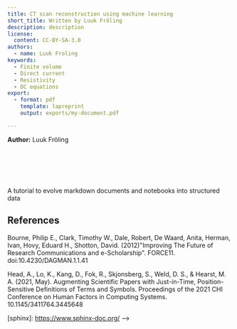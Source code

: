 ```yaml
---
title: CT scan reconstruction using machine learning
short_title: Written by Luuk Fröling
description: description
license:
  content: CC-BY-SA-3.0
authors:
  - name: Luuk Froling
keywords:
  - Finite volume
  - Direct current
  - Resistivity
  - DC equations
export:
  - format: pdf
    template: lapreprint
    output: exports/my-document.pdf

---
```

**Author:** Luuk Fröling

```{include} parts/01-abstract.md
```
```{include} parts/02-introduction.md
```
```{include} parts/03-theory.md
```
```{include} parts/04-method.md
```
```{include} parts/05-results.md
```
```{include} parts/06-discussion.md
```

 
A tutorial to evolve markdown documents and notebooks into structured data



## References

Bourne, Philip E., Clark, Timothy W., Dale, Robert, De Waard, Anita, Herman, Ivan, Hovy, Eduard H., Shotton, David. (2012)"Improving The Future of Research Communications and e-Scholarship". FORCE11. doi:10.4230/DAGMAN.1.1.41

Head, A., Lo, K., Kang, D., Fok, R., Skjonsberg, S., Weld, D. S., & Hearst, M. A. (2021, May). Augmenting Scientific Papers with Just-in-Time, Position-Sensitive Definitions of Terms and Symbols. Proceedings of the 2021 CHI Conference on Human Factors in Computing Systems. 10.1145/3411764.3445648

[2i2c]: https://2i2c.org/
[curvenote]: https://curvenote.com
[docutils]: https://docutils.sourceforge.io/
[executablebooks]: https://executablebooks.org/
[jupyterbook]: https://jupyterbook.org/
[jupyterlab-myst]: https://github.com/jupyter-book/jupyterlab-myst
[sphinx]: https://www.sphinx-doc.org/ -->
